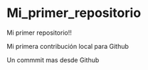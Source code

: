 # Mi_primer_repositorio

Mi primer repositorio!!

Mi primera contribución local para Github

Un commmit mas desde Github
